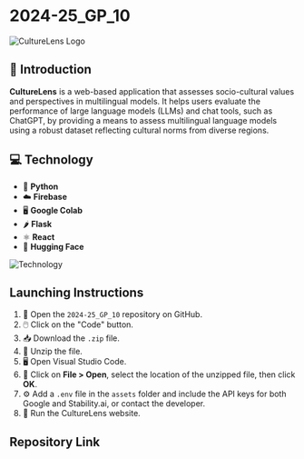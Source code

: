 # 2024-25_GP_10

![CultureLens Logo](https://github.com/user-attachments/assets/71902a33-29f7-4276-bc91-70b3aa42fd5a)

## 📖 Introduction

**CultureLens** is a web-based application that assesses socio-cultural values and perspectives in multilingual models. It helps users evaluate the performance of large language models (LLMs) and chat tools, such as ChatGPT, by providing a means to assess multilingual language models using a robust dataset reflecting cultural norms from diverse regions.

## 💻 Technology
 
- 🐍 **Python**
- ☁️ **Firebase**
- 🖥️ **Google Colab**
- 🌶️ **Flask**
- ⚛️ **React**
- 🤗 **Hugging Face**


![Technology](https://github.com/user-attachments/assets/862831a4-9e01-4628-8294-c3f658090fd9)

## Launching Instructions

1. 📁 Open the `2024-25_GP_10` repository on GitHub.
2. 🖱️ Click on the "Code" button.
3. 📥 Download the `.zip` file.
4. 📂 Unzip the file.
5. 🖥️ Open Visual Studio Code.
6. 📂 Click on **File > Open**, select the location of the unzipped file, then click **OK**.
7. ⚙️ Add a `.env` file in the `assets` folder and include the API keys for both Google and Stability.ai, or contact the developer.
8. 🚀 Run the CultureLens website.

## Repository Link

 

